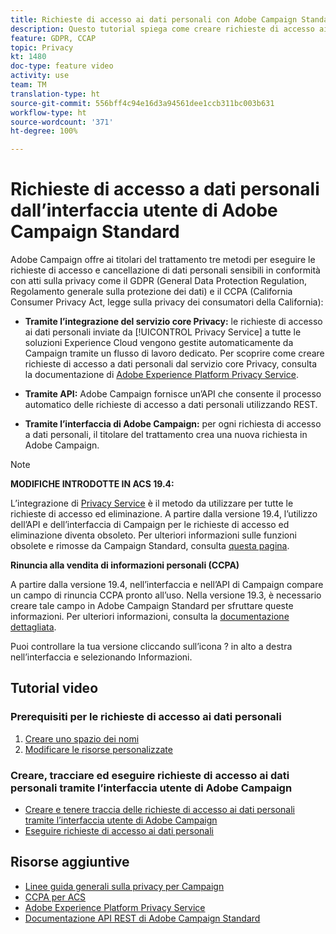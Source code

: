 ```yaml
---
title: Richieste di accesso ai dati personali con Adobe Campaign Standard (ACS) - Panoramica
description: Questo tutorial spiega come creare richieste di accesso ai dati personali tramite l’interfaccia di Adobe Campaign Standard (ACS).
feature: GDPR, CCAP
topic: Privacy
kt: 1480
doc-type: feature video
activity: use
team: TM
translation-type: ht
source-git-commit: 556bff4c94e16d3a94561dee1ccb311bc003b631
workflow-type: ht
source-wordcount: '371'
ht-degree: 100%

---
```



# Richieste di accesso a dati personali dall’interfaccia utente di Adobe Campaign Standard

Adobe Campaign offre ai titolari del trattamento tre metodi per eseguire le richieste di accesso e cancellazione di dati personali sensibili in conformità con atti sulla privacy come il GDPR (General Data Protection Regulation, Regolamento generale sulla protezione dei dati) e il CCPA (California Consumer Privacy Act, legge sulla privacy dei consumatori della California):

* **Tramite l’integrazione del servizio core Privacy:** le richieste di accesso ai dati personali inviate da [!UICONTROL Privacy Service] a tutte le soluzioni Experience Cloud vengono gestite automaticamente da Campaign tramite un flusso di lavoro dedicato. Per scoprire come creare richieste di accesso a dati personali dal servizio core Privacy, consulta la documentazione di [Adobe Experience Platform Privacy Service](https://adobe.io/apis/cloudplatform/gdpr.html?lang=it).

* **Tramite API:** Adobe Campaign fornisce un’API che consente il processo automatico delle richieste di accesso a dati personali utilizzando REST.

* **Tramite l’interfaccia di Adobe Campaign:** per ogni richiesta di accesso a dati personali, il titolare del trattamento crea una nuova richiesta in Adobe Campaign.

>[!NOTE]
>
> **MODIFICHE INTRODOTTE IN ACS 19.4:**
> 
> L’integrazione di [Privacy Service](https://adobe.io/apis/cloudplatform/gdpr.html?lang=it) è il metodo da utilizzare per tutte le richieste di accesso ed eliminazione. A partire dalla versione 19.4, l’utilizzo dell’API e dell’interfaccia di Campaign per le richieste di accesso ed eliminazione diventa obsoleto. Per ulteriori informazioni sulle funzioni obsolete e rimosse da Campaign Standard, consulta [questa pagina](https://helpx.adobe.com/it/campaign/kb/acs-deprecated-and-removed-features.html).
>
>**Rinuncia alla vendita di informazioni personali (CCPA)**
>
>A partire dalla versione 19.4, nell’interfaccia e nell’API di Campaign compare un campo di rinuncia CCPA pronto all’uso. Nella versione 19.3, è necessario creare tale campo in Adobe Campaign Standard per sfruttare queste informazioni. Per ulteriori informazioni, consulta la [documentazione dettagliata](https://helpx.adobe.com/it/campaign/kb/acs-privacy.html#ccpa).
>
> Puoi controllare la tua versione cliccando sull’icona ? in alto a destra nell’interfaccia e selezionando Informazioni.

## Tutorial video

### Prerequisiti per le richieste di accesso ai dati personali

1. [Creare uno spazio dei nomi](/help/privacy/namespaces-for-privacy-requests.md)
1. [Modificare le risorse personalizzate](/help/privacy/custom-resources-for-privacy-requests.md)

### Creare, tracciare ed eseguire richieste di accesso ai dati personali tramite l’interfaccia utente di Adobe Campaign

* [Creare e tenere traccia delle richieste di accesso ai dati personali tramite l’interfaccia utente di Adobe Campaign](/help/privacy/create-and-track-privacy-requests.md)
* [Eseguire richieste di accesso ai dati personali](/help/privacy/execute-privacy-requests.md)

## Risorse aggiuntive

* [Linee guida generali sulla privacy per Campaign](https://helpx.adobe.com/it/campaign/kb/campaign-privacy-overview.html)
* [CCPA per ACS](https://helpx.adobe.com/it/campaign/kb/acs-privacy.html#ccpa)
* [Adobe Experience Platform Privacy Service](https://adobe.io/apis/cloudplatform/gdpr.html?lang=it)
* [Documentazione API REST di Adobe Campaign Standard](https://final-docs.campaign.adobe.com/doc/standard/en/api/ACS_API.html#privacy-management)
